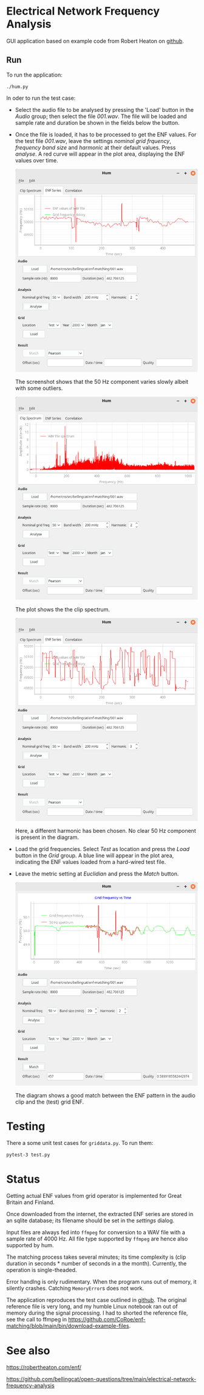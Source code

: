 # Electrical Network Frequency Analysis

GUI application based on example code from Robert Heaton on
[github](https://github.com/robert/enf-matching).

## Run

To run the application:

```
./hum.py
```

In oder to run the test case:

- Select the audio file to be analysed by pressing the 'Load' button in the
  *Audio* group; then select the file *001.wav*. The file will be loaded and
  sample rate and duration be shown in the fields below the button.

- Once the file is loaded, it has to be processed to get the ENF values. For
  the test file *001.wav*, leave the settings *nominal grid frquency*,
  *frequency band size* and *harmonic* at their default values. Press
  *analyse*. A red curve will appear in the plot area, displaying the ENF
  values over time.

  ![Screenshot](images/screenshot-clip-enf.png)

  The screenshot shows that the 50 Hz component varies slowly albeit with some
  outliers.

  ![Screenshot](images/screenshot-clip-spectrum.png)

  The plot shows the the clip spectrum.

  ![Screenshot](images/screenshot-bad-param.png)

  Here, a different harmonic has been chosen. No clear 50 Hz component is
  present in the diagram.

- Load the grid frequencies. Select *Test* as location and press the *Load*
  button in the *Grid* group. A blue line will appear in the plot area,
  indicating the ENF values loaded from a hard-wired test file.

- Leave the metric setting at *Euclidian* and press the *Match* button.

  ![Screenshot](images/screenshot-matched.png)

  The diagram shows a good match between the ENF pattern in the audio clip and
  the (test) grid ENF.

# Testing

There a some unit test cases for `griddata.py`. To run them:

```
pytest-3 test.py
```

# Status

Getting actual ENF values from grid operator is implemented for Great Britain
and Finland.

Once downloaded from the internet, the extracted ENF series are stored in an
sqlite database; its filename should be set in the *settings* dialog.

Input files are always fed into `ffmpeg` for conversion to a WAV file with a
sample rate of 4000 Hz. All file type supported by `ffmpeg` are hence also
supported by hum.

The matching process takes several minutes; its time complexity is (clip
duration in seconds * number of seconds in a the month). Currently, the
operation is single-theaded.

Error handlng is only rudimentary. When the program runs out of memory, it
silently crashes. Catching `MemoryError`s does not work.

The application reproduces the test case outlined in
[github](https://github.com/robert/enf-matching). The original reference
file is very long, and my humble Linux notebook ran out of memory during the
signal processing. I had to shorted the reference file, see the call to ffmpeg
in https://github.com/CoRoe/enf-matching/blob/main/bin/download-example-files.

# See also

https://robertheaton.com/enf/

https://github.com/bellingcat/open-questions/tree/main/electrical-network-frequency-analysis
